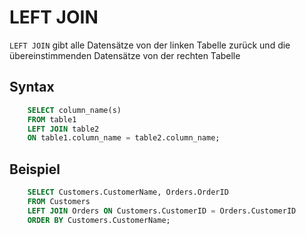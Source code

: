 # LEFT JOIN

<show-structure depth="2" />

`LEFT JOIN` gibt alle Datensätze von der linken Tabelle zurück und die übereinstimmenden Datensätze von der rechten Tabelle

## Syntax

```SQL
    SELECT column_name(s)
    FROM table1
    LEFT JOIN table2
    ON table1.column_name = table2.column_name;
```

## Beispiel

```SQL
    SELECT Customers.CustomerName, Orders.OrderID
    FROM Customers
    LEFT JOIN Orders ON Customers.CustomerID = Orders.CustomerID
    ORDER BY Customers.CustomerName;
```